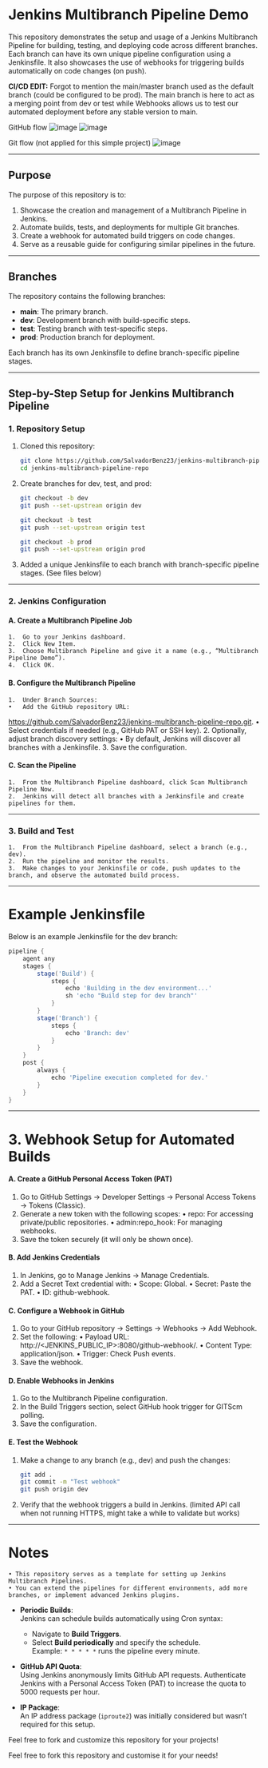 # Jenkins Multibranch Pipeline Demo

This repository demonstrates the setup and usage of a Jenkins Multibranch Pipeline for building, testing, and deploying code across different branches. Each branch can have its own unique pipeline configuration using a Jenkinsfile. It also showcases the use of webhooks for triggering builds automatically on code changes (on push).

**CI/CD EDIT:**
Forgot to mention the main/master branch used as the default branch (could be configured to be prod). The main branch is here to act as a merging point from dev or test while Webhooks allows us to test our automated deployment before any stable version to main.

GitHub flow
![image](https://github.com/user-attachments/assets/3841965f-ea28-4456-a3cd-505fae9847d6)
![image](https://github.com/user-attachments/assets/f3ad4eab-a2c6-427a-a129-2d30801675e4)

Git flow (not applied for this simple project)
![image](https://github.com/user-attachments/assets/38bd79c5-1018-43cc-81db-5f52674b448a)


---

## Purpose

The purpose of this repository is to:

1. Showcase the creation and management of a Multibranch Pipeline in Jenkins.
2. Automate builds, tests, and deployments for multiple Git branches.
3. Create a webhook for automated build triggers on code changes.
4. Serve as a reusable guide for configuring similar pipelines in the future.
   
---

## Branches

The repository contains the following branches:

- **main**: The primary branch.
- **dev**: Development branch with build-specific steps.
- **test**: Testing branch with test-specific steps.
- **prod**: Production branch for deployment.

Each branch has its own Jenkinsfile to define branch-specific pipeline stages.

---

## Step-by-Step Setup for Jenkins Multibranch Pipeline

### 1. Repository Setup

1. Cloned this repository:
   ```bash
   git clone https://github.com/SalvadorBenz23/jenkins-multibranch-pipeline-repo.git
   cd jenkins-multibranch-pipeline-repo
   ```
   
2. Create branches for dev, test, and prod:
   ```bash
   git checkout -b dev
   git push --set-upstream origin dev

   git checkout -b test
   git push --set-upstream origin test

   git checkout -b prod
   git push --set-upstream origin prod
   ```

3. Added a unique Jenkinsfile to each branch with branch-specific pipeline stages. (See files below)

___

### 2. Jenkins Configuration

#### A. Create a Multibranch Pipeline Job
	1.	Go to your Jenkins dashboard.
	2.	Click New Item.
	3.	Choose Multibranch Pipeline and give it a name (e.g., “Multibranch Pipeline Demo”).
	4.	Click OK.

#### B. Configure the Multibranch Pipeline
	1.	Under Branch Sources:
	•	Add the GitHub repository URL:
https://github.com/SalvadorBenz23/jenkins-multibranch-pipeline-repo.git.
	•	Select credentials if needed (e.g., GitHub PAT or SSH key).
	2.	Optionally, adjust branch discovery settings:
	•	By default, Jenkins will discover all branches with a Jenkinsfile.
	3.	Save the configuration.

#### C. Scan the Pipeline
	1.	From the Multibranch Pipeline dashboard, click Scan Multibranch Pipeline Now.
	2.	Jenkins will detect all branches with a Jenkinsfile and create pipelines for them.
___

### 3. Build and Test
	1.	From the Multibranch Pipeline dashboard, select a branch (e.g., dev).
	2.	Run the pipeline and monitor the results.
	3.	Make changes to your Jenkinsfile or code, push updates to the branch, and observe the automated build process.
___

# Example Jenkinsfile

Below is an example Jenkinsfile for the dev branch:

```Groovy
pipeline {
    agent any
    stages {
        stage('Build') {
            steps {
                echo 'Building in the dev environment...'
                sh 'echo "Build step for dev branch"'
            }
        }
        stage('Branch') {
            steps {
                echo 'Branch: dev'
            }
        }
    }
    post {
        always {
            echo 'Pipeline execution completed for dev.'
        }
    }
}
```
___

# 3. Webhook Setup for Automated Builds

#### A. Create a GitHub Personal Access Token (PAT)
1. Go to GitHub Settings → Developer Settings → Personal Access Tokens → Tokens (Classic).
2. Generate a new token with the following scopes:
	•	repo: For accessing private/public repositories.
	•	admin:repo_hook: For managing webhooks.
3. Save the token securely (it will only be shown once).

#### B. Add Jenkins Credentials
1. In Jenkins, go to Manage Jenkins → Manage Credentials.
2. Add a Secret Text credential with:
	•	Scope: Global.
	•	Secret: Paste the PAT.
	•	ID: github-webhook.

#### C. Configure a Webhook in GitHub
1. Go to your GitHub repository → Settings → Webhooks → Add Webhook.
2. Set the following:
	•	Payload URL: http://<JENKINS_PUBLIC_IP>:8080/github-webhook/.
	•	Content Type: application/json.
	•	Trigger: Check Push events.
3. Save the webhook.

#### D. Enable Webhooks in Jenkins
1. Go to the Multibranch Pipeline configuration.
2. In the Build Triggers section, select GitHub hook trigger for GITScm polling.
3. Save the configuration.

#### E. Test the Webhook
1. Make a change to any branch (e.g., dev) and push the changes:

   ```bash
   git add .
   git commit -m "Test webhook"
   git push origin dev
   ```
2. Verify that the webhook triggers a build in Jenkins. (limited API call when not running HTTPS, might take a while to validate but works)
   
___
# Notes
	• This repository serves as a template for setting up Jenkins Multibranch Pipelines.
	• You can extend the pipelines for different environments, add more branches, or implement advanced Jenkins plugins.

- **Periodic Builds**:  
  Jenkins can schedule builds automatically using Cron syntax:  
  - Navigate to **Build Triggers**.  
  - Select **Build periodically** and specify the schedule.  
    Example: `* * * * *` runs the pipeline every minute.

- **GitHub API Quota**:  
  Using Jenkins anonymously limits GitHub API requests. Authenticate Jenkins with a Personal Access Token (PAT) to increase the quota to 5000 requests per hour.

- **IP Package**:  
  An IP address package (`iproute2`) was initially considered but wasn’t required for this setup.

Feel free to fork and customize this repository for your projects!

Feel free to fork this repository and customise it for your needs!
